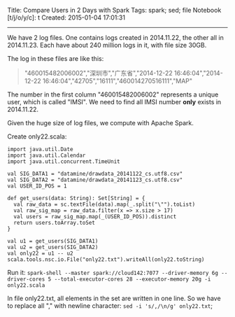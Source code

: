 Title: Compare Users in 2 Days with Spark
Tags: spark; sed; file
Notebook [t/j/o/y/c]: t
Created: 2015-01-04 17:01:31

------

We have 2 log files. One contains logs created in 2014.11.22, the other all in 2014.11.23.
Each have about 240 million logs in it, with file size 30GB.

The log in these files are like this:

> "460015482006002","深圳市","广东省","2014-12-22  16:46:04","2014-12-22  16:46:04","42705","16111","460014270516111","MAP"

The number in the first column "460015482006002" represents a unique user, which is called "IMSI".
We need to find all IMSI number **only** exists in 2014.11.22.

Given the huge size of log files, we compute with Apache Spark.

Create only22.scala:

    import java.util.Date
    import java.util.Calendar
    import java.util.concurrent.TimeUnit

    val SIG_DATA1 = "datamine/drawdata_20141122_cs.utf8.csv"
    val SIG_DATA2 = "datamine/drawdata_20141123_cs.utf8.csv"
    val USER_ID_POS = 1

    def get_users(data: String): Set[String] = {
      val raw_data = sc.textFile(data).map(_.split("\"").toList)
      val raw_sig_map = raw_data.filter(x => x.size > 17)
      val users = raw_sig_map.map(_(USER_ID_POS)).distinct
      return users.toArray.toSet
    }

    val u1 = get_users(SIG_DATA1)
    val u2 = get_users(SIG_DATA2)
    val only22 = u1 -- u2
    scala.tools.nsc.io.File("only22.txt").writeAll(only22.toString)

Run it: `spark-shell --master spark://cloud142:7077 --driver-memory 6g --driver-cores 5 --total-executor-cores 28 --executor-memory 20g -i only22.scala`

In file only22.txt, all elements in the set are written in one line.
So we have to replace all "," with newline character: `sed -i 's/,/\n/g' only22.txt`;
